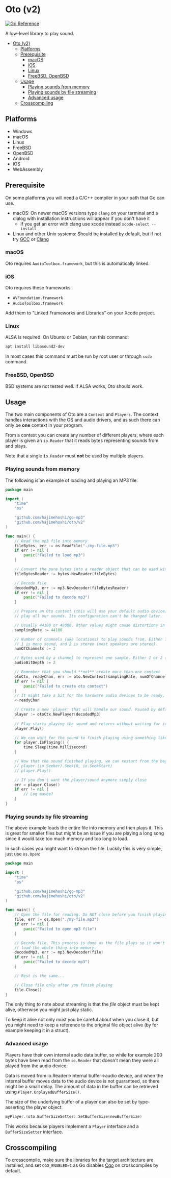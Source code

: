 # Oto (v2)

[![Go Reference](https://pkg.go.dev/badge/github.com/hajimehoshi/oto/v2.svg)](https://pkg.go.dev/github.com/hajimehoshi/oto/v2)

A low-level library to play sound.

- [Oto (v2)](#oto-v2)
  - [Platforms](#platforms)
  - [Prerequisite](#prerequisite)
    - [macOS](#macos)
    - [iOS](#ios)
    - [Linux](#linux)
    - [FreeBSD, OpenBSD](#freebsd-openbsd)
  - [Usage](#usage)
    - [Playing sounds from memory](#playing-sounds-from-memory)
    - [Playing sounds by file streaming](#playing-sounds-by-file-streaming)
    - [Advanced usage](#advanced-usage)
  - [Crosscompiling](#crosscompiling)

## Platforms

- Windows
- macOS
- Linux
- FreeBSD
- OpenBSD
- Android
- iOS
- WebAssembly

## Prerequisite

On some platforms you will need a C/C++ compiler in your path that Go can use.

- macOS: On newer macOS versions type `clang` on your terminal and a dialog with installation instructions will appear if you don't have it
  - If you get an error with clang use xcode instead `xcode-select --install`
- Linux and other Unix systems: Should be installed by default, but if not try [GCC](https://gcc.gnu.org/) or [Clang](https://releases.llvm.org/download.html)

### macOS

Oto requires `AudioToolbox.framework`, but this is automatically linked.

### iOS

Oto requires these frameworks:

- `AVFoundation.framework`
- `AudioToolbox.framework`

Add them to "Linked Frameworks and Libraries" on your Xcode project.

### Linux

ALSA is required. On Ubuntu or Debian, run this command:

```sh
apt install libasound2-dev
```

In most cases this command must be run by root user or through `sudo` command.

### FreeBSD, OpenBSD

BSD systems are not tested well. If ALSA works, Oto should work.

## Usage

The two main components of Oto are a `Context` and `Players`. The context handles interactions with
the OS and audio drivers, and as such there can only be **one** context in your program.

From a context you can create any number of different players, where each player is given an `io.Reader` that
it reads bytes representing sounds from and plays.

Note that a single `io.Reader` must **not** be used by multiple players.

### Playing sounds from memory

The following is an example of loading and playing an MP3 file:

```go
package main

import (
    "time"
    "os"

    "github.com/hajimehoshi/go-mp3"
    "github.com/hajimehoshi/oto/v2"
)

func main() {
    // Read the mp3 file into memory
    fileBytes, err := os.ReadFile("./my-file.mp3")
    if err != nil {
        panic("Failed to load mp3")
    }

    // Convert the pure bytes into a reader object that can be used with the mp3 decoder
    fileBytesReader := bytes.NewReader(fileBytes)

    // Decode file
    decodedMp3, err := mp3.NewDecoder(fileBytesReader)
    if err != nil {
        panic("Failed to decode mp3")
    }

    // Prepare an Oto context (this will use your default audio device) that will
    // play all our sounds. Its configuration can't be changed later.

    // Usually 44100 or 48000. Other values might cause distortions in Oto
    samplingRate := 44100

    // Number of channels (aka locations) to play sounds from. Either 1 or 2.
    // 1 is mono sound, and 2 is stereo (most speakers are stereo). 
    numOfChannels := 2

    // Bytes used by a channel to represent one sample. Either 1 or 2 (usually 2).
    audioBitDepth := 2

    // Remember that you should **not** create more than one context
    otoCtx, readyChan, err := oto.NewContext(samplingRate, numOfChannels, audioBitDepth)
    if err != nil {
        panic("Failed to create oto context")
    }
    // It might take a bit for the hardware audio devices to be ready, so we wait on the channel.
    <-readyChan

    // Create a new 'player' that will handle our sound. Paused by default.
    player := otoCtx.NewPlayer(decodedMp3)
    
    // Play starts playing the sound and returns without waiting for it (Play() is async).
    player.Play()

    // We can wait for the sound to finish playing using something like this
    for player.IsPlaying() {
        time.Sleep(time.Millisecond)
    }

    // Now that the sound finished playing, we can restart from the beginning (or go to any location in the sound) using seek
    // player.(io.Seeker).Seek(0, io.SeekStart)
    // player.Play()

    // If you don't want the player/sound anymore simply close
    err = player.Close()
    if err != nil {
        // Log maybe?
    }
}
```

### Playing sounds by file streaming

The above example loads the entire file into memory and then plays it. This is great for smaller files
but might be an issue if you are playing a long song since it would take too much memory and too long to load.

In such cases you might want to stream the file. Luckily this is very simple, just use `os.Open`:

```go
package main

import (
    "time"
    "os"

    "github.com/hajimehoshi/go-mp3"
    "github.com/hajimehoshi/oto/v2"
)

func main() {
    // Open the file for reading. Do NOT close before you finish playing!
    file, err := os.Open("./my-file.mp3")
    if err != nil {
        panic("Failed to open mp3 file")
    }

    // Decode file. This process is done as the file plays so it won't
    // load the whole thing into memory.
    decodedMp3, err := mp3.NewDecoder(file)
    if err != nil {
        panic("Failed to decode mp3")
    }

    // Rest is the same...

    // Close file only after you finish playing
    file.Close()
}
```

The only thing to note about streaming is that the *file* object must be kept alive, otherwise
you might just play static.

To keep it alive not only must you be careful about when you close it, but you might need to keep a reference
to the original file object alive (by for example keeping it in a struct).

### Advanced usage

Players have their own internal audio data buffer, so while for example 200 bytes have been read from the `io.Reader` that
doesn't mean they were all played from the audio device.

Data is moved from io.Reader->internal buffer->audio device, and when the internal buffer moves data to the audio device
is not guaranteed, so there might be a small delay. The amount of data in the buffer can be retrieved
using `Player.UnplayedBufferSize()`.

The size of the underlying buffer of a player can also be set by type-asserting the player object:

```go
myPlayer.(oto.BufferSizeSetter).SetBufferSize(newBufferSize)
```

This works because players implement a `Player` interface and a `BufferSizeSetter` interface.

## Crosscompiling

To crosscompile, make sure the libraries for the target architecture are installed, and set `CGO_ENABLED=1` as Go disables [Cgo](https://golang.org/cmd/cgo/#hdr-Using_cgo_with_the_go_command) on crosscompiles by default.
